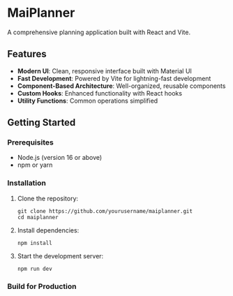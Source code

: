 # MaiPlanner

A comprehensive planning application built with React and Vite.

## Features

- **Modern UI**: Clean, responsive interface built with Material UI
- **Fast Development**: Powered by Vite for lightning-fast development
- **Component-Based Architecture**: Well-organized, reusable components
- **Custom Hooks**: Enhanced functionality with React hooks
- **Utility Functions**: Common operations simplified

## Getting Started

### Prerequisites

- Node.js (version 16 or above)
- npm or yarn

### Installation

1. Clone the repository:
   ```
   git clone https://github.com/yourusername/maiplanner.git
   cd maiplanner
   ```

2. Install dependencies:
   ```
   npm install
   ```

3. Start the development server:
   ```
   npm run dev
   ```

### Build for Production